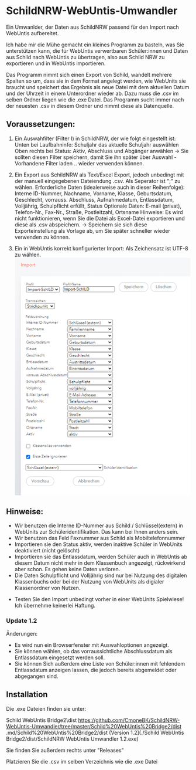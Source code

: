 # SchildNRW-WebUntis-Umwandler
Ein Umwanlder, der Daten aus SchildNRW passend für den Import nach WebUntis aufbereitet.

Ich habe mir die Mühe gemacht ein kleines Programm zu basteln, was Sie unterstützen kann, die für WebUntis verwertbaren Schüler:innen und Daten aus Schild nach WebUntis zu übertragen, also aus Schild NRW zu exportieren und in WebUntis importieren.

Das Programm nimmt sich einen Export von Schild, wandelt mehrere Spalten so um, dass sie in dem Format angelegt werden, wie WebUnits sie braucht und speichert das Ergebnis als neue Datei mit dem aktuellen Datum und der Uhrzeit in einem Unterordner wieder ab.
Dazu muss die .csv im selben Ordner liegen wie die .exe Datei. Das Programm sucht immer nach der neuesten .csv in diesem Ordner und nimmt diese als Datenquelle.

## Voraussetzungen:
1. Ein Auswahfilter (Filter I) in SchildNRW, der wie folgt eingestellt ist:
Unten bei Laufbahninfo: Schuljahr das aktuelle Schuljahr auswählen
Oben rechts bei Status: Aktiv, Abschluss und Abgänger anwählen
-> Sie sollten diesen Filter speichern, damit Sie ihn später über Auswahl - Vorhandene Filter laden .. wieder verwenden können.

2. Ein Export aus SchildNRW als Text/Excel Export, jedoch unbedingt mit der manuell eingegebenen Dateiendung .csv.
Als Seperator ist ";" zu wählen.
Erforderliche Daten (idealerweise auch in dieser Reihenfolge): Interne ID-Nummer, Nachname, Vorname, Klasse, Geburtsdatum, Geschlecht, vorrauss. Abschluss, Aufnahmedatum, Entlassdatum, Volljährig, Schulpflicht erfüllt, Status
Optionale Daten: E-mail (privat), Telefon-Nr., Fax-Nr., Straße, Postleitzahl, Ortsname
Hinweise:
Es wird nicht funktionieren, wenn Sie die Datei als Excel-Datei exportieren und diese als .csv abspeichern.
-> Speichern sie sich diese Exporteinstellung als Vorlage ab, um Sie später schneller wieder verwenden zu können.

3. Ein in WebUntis korrekt konfigurierter Import:
Als Zeichensatz ist UTF-8 zu wählen.
![Korrekt konfigurierter WebUntis Import](/WebUntis%20Importeinstellungen.png)

## Hinweise:
* Wir benutzen die Interne ID-Nummer aus Schild / Schlüssel(extern) in WebUnits zur Schüleridentifikation. Das kann bei Ihnen anders sein.
* Wir benutzen das Feld Faxnummer aus Schild als Mobiltelefonnummer
* Importieren sie den Status aktiv, werden inaktive Schüler in WebUnits deaktiviert (nicht gelöscht)
* Importieren sie das Entlassdatum, werden Schüler auch in WebUntis ab diesem Datum nicht mehr in dem Klassenbuch angezeigt, rückwirkend aber schon. Es gehen keine Daten verloren.
* Die Daten Schulpflicht und Volljährig sind nur bei Nutzung des digitalen Klassenbuchs oder bei der Nutzung von WebUnits als digialer Klassenordner von Nutzen.
- Testen Sie den Import unbedingt vorher in einer WebUnits Spielwiese! Ich übernehme keinerlei Haftung.

### Update 1.2
Änderungen:
- Es wird nun ein Browserfenster mit Auswahloptionen angezeigt.
- Sie können wählen, ob das vorraussichtliche Abschlussdatum als Entlassdatum eingesetzt werden soll.
- Sie können Sich außerdem eine Liste von Schüler:innen mit fehlendem Entlassdatum anzeigen lassen, die jedoch bereits abgemeldet oder abgegangen sind.

## Installation

Die .exe Dateien finden sie unter:

Schild WebUntis Bridge2\dist
https://github.com/CmoneBK/SchildNRW-WebUntis-Umwandler/tree/master/Schild%20WebUntis%20Bridge2/dist
.md/Schild%20WebUntis%20Bridge2/dist
(Version 1.2](./Schild WebUntis Bridge2/dist/SchildNRW WebUntis Umwandler 1.2.exe)

Sie finden Sie außerdem rechts unter "Releases"

Platzieren Sie die .csv im selben Verzeichnis wie die .exe Datei
